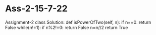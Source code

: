# Ass-2-15-7-22
Assignment-2
class Solution:
    def isPowerOfTwo(self, n):
        if n==0:
            return False
        while(n!=1):
            if n%2!=0:
                return False
            n=n//2
        return True
